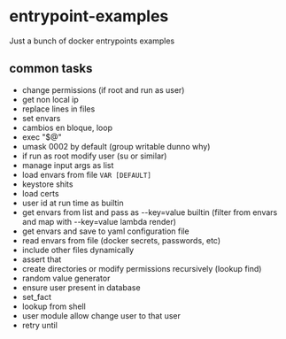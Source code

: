 # entrypoint-examples

Just a bunch of docker entrypoints examples

## common tasks

- change permissions (if root and run as user)
- get non local ip
- replace lines in files
- set envars
- cambios en bloque, loop
- exec "$@"
- umask 0002 by default (group writable dunno why)
- if run as root modify user (su or similar)
- manage input args as list
- load envars from file `VAR [DEFAULT]`
- keystore shits
- load certs
- user id at run time as builtin
- get envars from list and pass as --key=value builtin (filter from envars and map with --key=value lambda render)
- get envars and save to yaml configuration file
- read envars from file (docker secrets, passwords, etc)
- include other files dynamically
- assert that
- create directories or modify permissions recursively (lookup find)
- random value generator
- ensure user present in database
- set_fact
- lookup from shell
- user module allow change user to that user
- retry until
